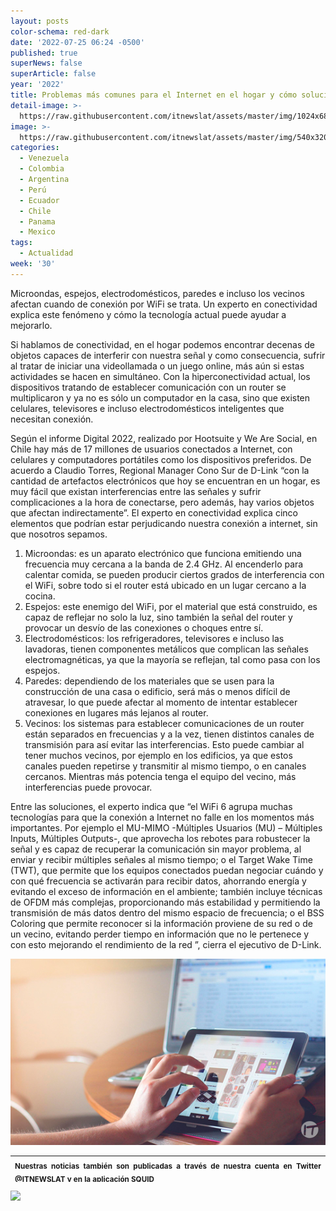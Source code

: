 ```yaml
---
layout: posts
color-schema: red-dark
date: '2022-07-25 06:24 -0500'
published: true
superNews: false
superArticle: false
year: '2022'
title: Problemas más comunes para el Internet en el hogar y cómo solucionarlos
detail-image: >-
  https://raw.githubusercontent.com/itnewslat/assets/master/img/1024x680/manejo-de-tablet-g.jpg
image: >-
  https://raw.githubusercontent.com/itnewslat/assets/master/img/540x320/manejo-de-tablet-p.jpg
categories:
  - Venezuela
  - Colombia
  - Argentina
  - Perú
  - Ecuador
  - Chile
  - Panama
  - Mexico
tags:
  - Actualidad
week: '30'
---
```

Microondas, espejos, electrodomésticos, paredes e incluso los vecinos afectan cuando de conexión por WiFi se trata. Un experto en conectividad explica este fenómeno y cómo la tecnología actual puede ayudar a mejorarlo.

Si hablamos de conectividad, en el hogar podemos encontrar decenas de objetos capaces de interferir con nuestra señal y como consecuencia, sufrir al tratar de iniciar una videollamada o un juego online, más aún si estas actividades se hacen en simultáneo. Con la hiperconectividad actual, los dispositivos tratando de establecer comunicación con un router se multiplicaron y ya no es sólo un computador en la casa, sino que existen celulares, televisores e incluso electrodomésticos inteligentes que necesitan conexión. 

Según el informe Digital 2022, realizado por Hootsuite y We Are Social, en Chile hay más de 17 millones de usuarios conectados a Internet, con celulares y computadores portátiles como los dispositivos preferidos. De acuerdo a Claudio Torres, Regional Manager Cono Sur de D-Link “con la cantidad de artefactos electrónicos que hoy se encuentran en un hogar, es muy fácil que existan interferencias entre las señales y sufrir complicaciones a la hora de conectarse, pero además, hay varios objetos que afectan indirectamente”. El experto en conectividad explica cinco elementos que podrían estar perjudicando nuestra conexión a internet, sin que nosotros sepamos.

1.	Microondas: es un aparato electrónico que funciona emitiendo una frecuencia muy cercana a la banda de 2.4 GHz. Al encenderlo para calentar comida, se pueden producir ciertos grados de interferencia con el WiFi, sobre todo si el router está ubicado en un lugar cercano a la cocina.
2.	Espejos: este enemigo del WiFi, por el material que está construido, es capaz de reflejar no solo la luz, sino también la señal del router y provocar un desvío de las conexiones o choques entre sí.
3.	Electrodomésticos: los refrigeradores, televisores e incluso las lavadoras, tienen componentes metálicos que complican las señales electromagnéticas, ya que la mayoría se reflejan, tal como pasa con los espejos.
4.	Paredes: dependiendo de los materiales que se usen para la construcción de una casa o edificio, será más o menos difícil de atravesar, lo que puede afectar al momento de intentar establecer conexiones en lugares más lejanos al router.
5.	Vecinos: los sistemas para establecer comunicaciones de un router están separados en frecuencias y a la vez, tienen distintos canales de transmisión para así evitar las interferencias. Esto puede cambiar al tener muchos vecinos, por ejemplo en los edificios, ya que estos canales pueden repetirse y transmitir al mismo tiempo, o en canales cercanos. Mientras más potencia tenga el equipo del vecino, más interferencias puede provocar. 

Entre las soluciones, el experto indica que “el WiFi 6 agrupa muchas tecnologías para que la conexión a Internet no falle en los momentos más importantes. Por ejemplo el MU-MIMO -Múltiples Usuarios (MU) – Múltiples Inputs, Múltiples Outputs-, que aprovecha los rebotes para robustecer la señal y es capaz de recuperar la comunicación sin mayor problema, al enviar y recibir múltiples señales al mismo tiempo; o el Target Wake Time (TWT), que permite que los equipos conectados puedan negociar cuándo y con qué frecuencia se activarán para recibir datos, ahorrando energía y evitando el exceso de información en el ambiente; también incluye técnicas de OFDM más complejas, proporcionando más estabilidad y permitiendo la transmisión de más datos dentro del mismo espacio de frecuencia; o el BSS Coloring que permite reconocer si la información proviene de su red o de un vecino, evitando perder tiempo en información que no le pertenece y con esto mejorando el rendimiento de la red ”, cierra el ejecutivo de D-Link.

![](https://raw.githubusercontent.com/itnewslat/assets/master/img/540x320/manejo-de-tablet-p.jpg)

<table style="height: 42px;" width="569">
<tbody>
<tr>
<td style="text-align: justify;"><sub><strong>Nuestras noticias también son publicadas a través de nuestra cuenta en Twitter <a href="https://twitter.com/itnewslat?lang=es">@ITNEWSLAT</a> y en la aplicación <a href="https://squidapp.co/en/">SQUID</a></strong></sub></td>
</tr>
</tbody>
</table>

<img src="https://tracker.metricool.com/c3po.jpg?hash=56f88a41e39ab42c063cc51676587a04"/>
